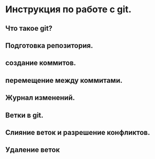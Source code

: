 # Инструкция по работе с git.

## Что такое  git?

## Подготовка репозитория.

## создание коммитов.

## перемещение между коммитами.

## Журнал изменений.

## Ветки в git.

## Слияние веток и разрешение конфликтов.

## Удаление веток